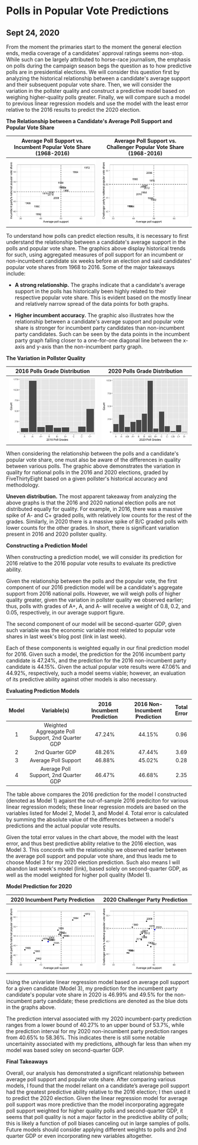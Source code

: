 # Polls in Popular Vote Predictions
## Sept 24, 2020

From the moment the primaries start to the moment the general election ends, media coverage of a candidates' approval ratings seems non-stop. While such can be largely attributed to horse-race journalism, the emphasis on polls during the campaign season begs the question as to how predictive polls are in presidential elections. We will consider this question first by analyzing the historical relationship between a candidate's average support and their subsequent popular vote share. Then, we will consider the variation in the pollster quality and construct a predictive model based on weighing higher-quality polls greater. Finally, we will compare such a model to previous linear regression models and use the model with the least error relative to the 2016 results to predict the 2020 election.

**The Relationship between a Candidate's Average Poll Support and Popular Vote Share** 

Average Poll Support vs. Incumbent Popular Vote Share (1968-2016) |  Average Poll Support vs. Challenger Popular Vote Share (1968-2016)
:-------------------------:|:-------------------------:
![](Polls_1.png)|![](Polls_2.png)

To understand how polls can predict election results, it is necessary to first understand the relationship between a candidate's average support in the polls and popular vote share. The graphics above display historical trends for such, using aggregated measures of poll support for an incumbent or non-incumbent candidate six weeks before an election and said candidates' popular vote shares from 1968 to 2016. Some of the major takeaways include:

* **A strong relationship.** The graphs indicate that a candidate's average support in the polls has historically been highly related to their respective popular vote share. This is evident based on the mostly linear and relatively narrow spread of the data points for both graphs.

* **Higher incumbent accuracy.** The graphic also illustrates how the relationship between a candidate's average support and popular vote share is stronger for incumbent party candidates than non-incumbent party candidates. Such can be seen by the data points in the incumbent party graph falling closer to a one-for-one diagonal line between the x-axis and y-axis than the non-incumbent party graph.

**The Variation in Pollster Quality** 

2016 Polls Grade Distribution  |  2020 Polls Grade Distribution
:-------------------------:|:-------------------------:
![](Polls_3.png)|![](Polls4.png)

When considering the relationship between the polls and a candidate's popular vote share, one must also be aware of the differences in quality between various polls. The graphic above demonstrates the variation in quality for national polls in the 2016 and 2020 elections, graded by FiveThirtyEight based on a given pollster's historical accuracy and methodology.

**Uneven distribution.** The most apparent takeaway from analyzing the above graphs is that the 2016 and 2020 national election polls are not distributed equally for quality. For example, in 2016, there was a massive spike of A- and C+ graded polls, with relatively low counts for the rest of the grades. Similarly, in 2020 there is a massive spike of B/C graded polls with lower counts for the other grades. In short, there is significant variation present in 2016 and 2020 pollster quality. 

**Constructing a Prediction Model** 

When constructing a prediction model, we will consider its prediction for 2016 relative to the 2016 popular vote results to evaluate its predictive ability.

Given the relationship between the polls and the popular vote, the first component of our 2016 prediction model will be a candidate's aggregate support from 2016 national polls. However, we will weigh polls of higher quality greater, given the variation in pollster quality we observed earlier; thus, polls with grades of A+, A, and A- will receive a weight of 0.8, 0.2, and 0.05, respectively, in our average support figure. 

The second component of our model will be second-quarter GDP, given such variable was the economic variable most related to popular vote shares in last week's blog post (link in last week).

Each of these components is weighted equally in our final prediction model for 2016. Given such a model, the prediction for the 2016 incumbent party candidate is 47.24%, and the prediction for the 2016 non-incumbent party candidate is 44.15%. Given the actual popular vote results were 47.06% and 44.92%, respectively, such a model seems viable; however, an evaluation of its predictive ability against other models is also necessary.

**Evaluating Prediction Models** 

| Model  | Variable(s)  | 2016 Incumbent Prediction  | 2016 Non-Incumbent Prediction  | Total Error  |
|:-:|:-:|:-:|:-:|:-:|
|  1 | Weighted Aggreagate Poll Support, 2nd Quarter GDP  | 47.24%  | 44.15%  | 0.96  |
|  2 | 2nd Quarter GDP  | 48.26%  | 47.44%  | 3.69  |
|  3 |  Average Poll Support | 46.88%  | 45.02%  | 0.28  |
|  4 |  Average Poll Support, 2nd Quarter GDP |46.47%   | 46.68%  | 2.35  |

The table above compares the 2016 prediction for the model I constructed (denoted as Model 1) agaisnt the out-of-sample 2016 prediciton for various linear regression models; these linear regression models are based on the variables listed for Model 2, Model 3, and Model 4. Total error is calculated by summing the absolute value of the differences between a model's predictions and the actual popular vote results. 

Given the total error values in the chart above, the model with the least error, and thus best predictive ability relative to the 2016 election, was Model 3. This concords with the relationship we observed earlier between the average poll support and popular vote share, and thus leads me to choose Model 3 for my 2020 election prediction. Such also means I will abandon last week's model (link), based solely on second-quarter GDP, as well as the model weighted for higher poll quality (Model 1). 

**Model Prediction for 2020** 

2020 Incumbent Party Prediction  |  2020 Challenger Party Prediction
:-------------------------:|:-------------------------:
![](Polls_5.png)|![](Polls6.png)

Using the univariate linear regression model based on average poll support for a given candidate (Model 3), my prediction for the incumbent party candidate's popular vote share in 2020 is 46.99% and 49.5% for the non-incumbent party candidate; these predictions are denoted as the blue dots in the graphs above. 

The prediction interval associated with my 2020 incumbent-party prediction ranges from a lower bound of 40.27% to an upper bound of 53.7%, while the prediction interval for my 2020 non-incumbent party prediction ranges from 40.65% to 58.36%. This indicates there is still some notable uncertainity associated with my predictions, although far less than when my model was based soley on second-quarter GDP. 

**Final Takeaways** 

Overall, our analysis has demonstrated a significant relationship between average poll support and popular vote share. After comparing various models, I found that the model reliant on a candidate’s average poll support had the greatest predictive ability relative to the 2016 election; I then used it to predict the 2020 election. Given the linear regression model for average poll support was more predictive than the model incorporating aggregate poll support weighted for higher quality polls and second-quarter GDP, it seems that poll quality is not a major factor in the predictive ability of polls; this is likely a function of poll biases canceling out in large samples of polls. Future models should consider applying different weights to polls and 2nd quarter GDP or even incorporating new variables altogether. 











